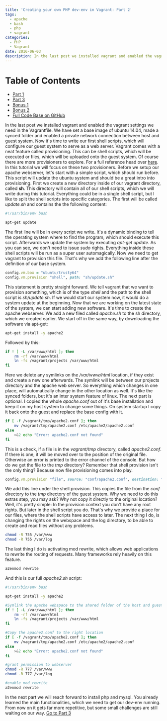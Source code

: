 ```yaml
---
title: 'Creating your own PHP dev-env in Vagrant: Part 2'
tags:
  - apache
  - bash
  - php
  - vagrant
categories:
  - PHP
  - Vagrant
date: 2016-06-03
description: In the last post we installed vagrant and enabled the vagrant settings we need in the Vagrantfile. We have set a base image of ubuntu 14.04, made a synced folder and enabled a private network connection between host and guest system. Now it's time to write our first shell scripts, which will configure our guest system to serve as a web server. Vagrant comes with a neat feature called provisioning. This can be shell scripts, which will be executed or files, which will be uploaded onto the guest system. Of course there are more provisioners to explore. For a full reference head over here. In this tutorial we will focus on these two provisioners.
---
```


# Table of Contents
* [Part 1](/posts/creating-your-own-php-dev-env-in-vagrant.html) 
* [Part 3](/posts/creating-your-own-php-dev-env-in-vagrant-part-3.html)
* [Bonus 1](/posts/creating-your-own-php-dev-env-in-vagrant-bonus-1.html)
* [Bonus 2](/posts/creating-your-own-php-dev-env-in-vagrant-bonus-2.html)
* [Full Code Base on GitHub](https://github.com/snowiow/vagrant-template)

In the last post we installed vagrant and enabled the vagrant settings we need
in the Vagrantfile. We have set a base image of ubuntu 14.04, made a synced
folder and enabled a private network connection between host and guest system.
Now it's time to write our first shell scripts, which will configure our guest
system to serve as a web server. Vagrant comes with a neat feature called
provisioning. This can be shell scripts, which will be executed or files, which
will be uploaded onto the guest system. Of course there are more provisioners
to explore. For a full reference head over
[here](https://www.vagrantup.com/docs/provisioning/). In this tutorial we will
focus on these two provisioners. Before we setup our apache webserver, let's
start with a simple script, which should run before. This script will update
the ubuntu system and should be a great intro into provisioning. First we
create a new directory inside of our vagrant directory, called __sh__. This
directory will contain all of our shell scripts, which we will write during
this tutorial. Everything could be in a single shell script, but I like to
split the shell scripts into specific categories. The first will be called
_update.sh_ and contains the the following content:

``` bash
#!/usr/bin/env bash

apt-get update
```

The first line will be in every script we write. It's a dynamic binding to tell
the operating system where to find the program, which should execute this
script. Afterwards we update the system by executing _apt-get update_. As you
can see, we don't need to issue _sudo_ rights. Everything inside these shell
scripts will be run as a super user automagically. Now we need to get vagrant
to provision this file. That's why we add the following line after the
definition of our base system.

``` ruby
config.vm.box = "ubuntu/trusty64"
config.vm.provision "shell", path: "sh/update.sh"
```

This statement is pretty straight forward. We tell vagrant that we want to
provision something, which is of the type _shell_ and the path to the shell
script is _sh/update.sh_. If we would start our system now, it would do a
system update at the beginning. Now that we are working on the latest state of
the system, we can start adding new software. It's time to create the apache
webserver. We add a new filed called _apache.sh_ to the sh directory, which we
created earlier. We start off in the same way, by downloading the software via
apt-get:

``` bash
apt-get install -y apache2
```

Followed by this:

``` bash
if ! [ -L /var/www/html ]; then
    rm -rf /var/www/html
    ln -fs /vagrant/projects /var/www/html
fi
```

Here we delete any symlinks on the _/var/www/html_ location, if they exist and
create a new one afterwards. The symlink will be between our projects
directory and the apache web server. So everything which changes in one place,
will automatically change in the other location as well. It's like the synced
folders, but it's an inter system feature of linux. The next part is
optional. I copied the whole _apache.conf_ out of it's base installation and
keep it on my host system to change some things. On system startup I copy it
back onto the guest and replace the base config with it.

``` bash
if [ -f /vagrant/tmp/apache2.conf ]; then
    mv /vagrant/tmp/apache2.conf /etc/apache2/apache2.conf
else
    >&2 echo "Error: apache2.conf not found"
fi
```

This is a check, if a file is in the _vagrant/tmp_ directory, called
_apache2.conf_. If there is one, it will be moved over to the position of the
original file. Otherwise an error is printed to the error channel of the
console. But how do we get the file to the _tmp_ directory? Remember that shell
provision isn't the only thing? Because now file provisioning comes into play.

``` ruby
config.vm.provision "file", source: "conf/apache2.conf", destination: "/vagrant/tmp/apache2.conf"
```

We add this line under the shell provision. This copies the file from the
_conf_ directory to the _tmp_ directory of the guest system. Why we need to do
this extras step, you may ask? Why not copy it directly to the original
location? Well, it's pretty simple: In the provision context you don't have any
root rights. But later in the shell script you do. That's why we provide a
place for our files, where the shell scripts have access to later. The next
thing I do, is changing the rights on the webspace and the log directory, to be
able to create and read files without any problems.

``` bash
chmod -R 755 /var/www
chmod -R 755 /var/log
```

The last thing I do is activating mod rewrite, which allows web applications to
rewrite the routing of requests. Many frameworks rely heavily on this feature.

``` bash
a2enmod rewrite
```

And this is our full _apache2.sh_ script:

``` bash
#!/usr/bin/env bash

apt-get install -y apache2

#Symlink the apache webspace to the shared folder of the host and guest syste,
if ! [ -L /var/www/html ]; then
    rm -rf /var/www/html
    ln -fs /vagrant/projects /var/www/html
fi

#Copy the apache2.conf to the right location
if [ -f /vagrant/tmp/apache2.conf ]; then
    mv /vagrant/tmp/apache2.conf /etc/apache2/apache2.conf
else
    >&2 echo "Error: apache2.conf not found"
fi

#grant permission to webserver
chmod -R 777 /var/www
chmod -R 777 /var/log

#enable mod_rewrite
a2enmod rewrite
```

In the next part we will reach forward to install php and mysql. You already
learned the main functionalities, which we need to get our dev-env running.
From now on it gets far more repetitive, but some small challenges are still
waiting on our way. [Go to Part
3](/posts/creating-your-own-php-dev-env-in-vagrant-part-3.html)
